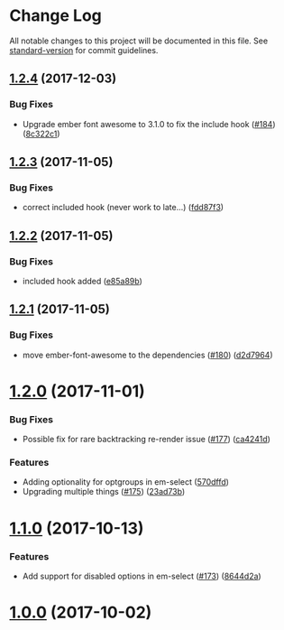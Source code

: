 # Change Log

All notable changes to this project will be documented in this file. See [standard-version](https://github.com/conventional-changelog/standard-version) for commit guidelines.

<a name="1.2.4"></a>
## [1.2.4](https://github.com/piceaTech/ember-rapid-forms/compare/v1.2.3...v1.2.4) (2017-12-03)


### Bug Fixes

* Upgrade ember font awesome to 3.1.0 to fix the include hook ([#184](https://github.com/piceaTech/ember-rapid-forms/issues/184)) ([8c322c1](https://github.com/piceaTech/ember-rapid-forms/commit/8c322c1))



<a name="1.2.3"></a>
## [1.2.3](https://github.com/piceaTech/ember-rapid-forms/compare/v1.2.2...v1.2.3) (2017-11-05)


### Bug Fixes

* correct included hook (never work to late...) ([fdd87f3](https://github.com/piceaTech/ember-rapid-forms/commit/fdd87f3))



<a name="1.2.2"></a>
## [1.2.2](https://github.com/piceaTech/ember-rapid-forms/compare/v1.2.1...v1.2.2) (2017-11-05)


### Bug Fixes

* included hook added ([e85a89b](https://github.com/piceaTech/ember-rapid-forms/commit/e85a89b))



<a name="1.2.1"></a>
## [1.2.1](https://github.com/piceaTech/ember-rapid-forms/compare/v1.2.0...v1.2.1) (2017-11-05)


### Bug Fixes

* move ember-font-awesome to the dependencies ([#180](https://github.com/piceaTech/ember-rapid-forms/issues/180)) ([d2d7964](https://github.com/piceaTech/ember-rapid-forms/commit/d2d7964))



<a name="1.2.0"></a>
# [1.2.0](https://github.com/piceaTech/ember-rapid-forms/compare/v1.1.0...v1.2.0) (2017-11-01)


### Bug Fixes

* Possible fix for rare backtracking re-render issue ([#177](https://github.com/piceaTech/ember-rapid-forms/issues/177)) ([ca4241d](https://github.com/piceaTech/ember-rapid-forms/commit/ca4241d))


### Features

* Adding optionality for optgroups in em-select ([570dffd](https://github.com/piceaTech/ember-rapid-forms/commit/570dffd))
* Upgrading multiple things ([#175](https://github.com/piceaTech/ember-rapid-forms/issues/175)) ([23ad73b](https://github.com/piceaTech/ember-rapid-forms/commit/23ad73b))



<a name="1.1.0"></a>
# [1.1.0](https://github.com/piceaTech/ember-rapid-forms/compare/v1.0.0...v1.1.0) (2017-10-13)


### Features

* Add support for disabled options in em-select ([#173](https://github.com/piceaTech/ember-rapid-forms/issues/173)) ([8644d2a](https://github.com/piceaTech/ember-rapid-forms/commit/8644d2a))



<a name="1.0.0"></a>
# [1.0.0](https://github.com/piceaTech/ember-rapid-forms/compare/v1.0.0-beta14...v1.0.0) (2017-10-02)
